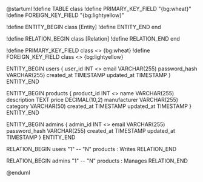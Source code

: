 @startuml
!define TABLE class
!define PRIMARY_KEY_FIELD "{bg:wheat}"
!define FOREIGN_KEY_FIELD "{bg:lightyellow}"

!define ENTITY_BEGIN class [Entity]
!define ENTITY_END end

!define RELATION_BEGIN class [Relation]
!define RELATION_END end

!define PRIMARY_KEY_FIELD class <<PK>> {bg:wheat}
!define FOREIGN_KEY_FIELD class <<FK>> {bg:lightyellow}

ENTITY_BEGIN users {
user_id INT <<PK>>
email VARCHAR(255)
password_hash VARCHAR(255)
created_at TIMESTAMP
updated_at TIMESTAMP
}
ENTITY_END

ENTITY_BEGIN products {
product_id INT <<PK>>
name VARCHAR(255)
description TEXT
price DECIMAL(10,2)
manufacturer VARCHAR(255)
category VARCHAR(50)
created_at TIMESTAMP
updated_at TIMESTAMP
}
ENTITY_END

ENTITY_BEGIN admins {
admin_id INT <<PK>>
email VARCHAR(255)
password_hash VARCHAR(255)
created_at TIMESTAMP
updated_at TIMESTAMP
}
ENTITY_END

RELATION_BEGIN
users "1" -- "N" products : Writes
RELATION_END

RELATION_BEGIN
admins "1" -- "N" products : Manages
RELATION_END

@enduml
